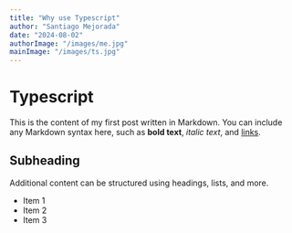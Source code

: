 ```yaml
---
title: "Why use Typescript"
author: "Santiago Mejorada"
date: "2024-08-02"
authorImage: "/images/me.jpg"
mainImage: "/images/ts.jpg"
---
```


# Typescript

This is the content of my first post written in Markdown. You can include any Markdown syntax here, such as **bold text**, _italic text_, and [links](https://example.com).

## Subheading

Additional content can be structured using headings, lists, and more.

- Item 1
- Item 2
- Item 3